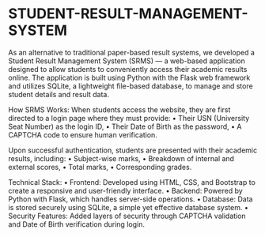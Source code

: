 # STUDENT-RESULT-MANAGEMENT-SYSTEM
As an alternative to traditional paper-based result systems, we developed a Student Result Management System (SRMS) — a web-based application designed to allow students to conveniently access their academic results online.
The application is built using Python with the Flask web framework and utilizes SQLite, a lightweight file-based database, to manage and store student details and result data.

How SRMS Works:
When students access the website, they are first directed to a login page where they must provide:
 • Their USN (University Seat Number) as the login ID,
 • Their Date of Birth as the password,
 • A CAPTCHA code to ensure human verification.

Upon successful authentication, students are presented with their academic results, including:
 • Subject-wise marks,
 • Breakdown of internal and external scores,
 • Total marks,
 • Corresponding grades.

Technical Stack:
 • Frontend: Developed using HTML, CSS, and Bootstrap to create a responsive and user-friendly interface.
 • Backend: Powered by Python with Flask, which handles server-side operations.
 • Database: Data is stored securely using SQLite, a simple yet effective database system.
 • Security Features: Added layers of security through CAPTCHA validation and Date of Birth verification during login.
